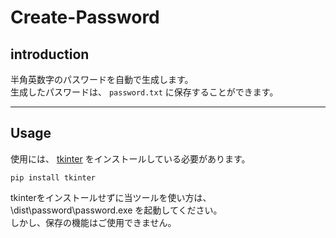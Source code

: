 # Create-Password

## introduction

半角英数字のパスワードを自動で生成します。  
生成したパスワードは、 `password.txt` に保存することができます。

---
## Usage

使用には、 [tkinter](https://docs.python.org/ja/3/library/tkinter.html) をインストールしている必要があります。

```
pip install tkinter
```

tkinterをインストールせずに当ツールを使い方は、 \dist\password\password.exe を起動してください。  
しかし、保存の機能はご使用できません。


